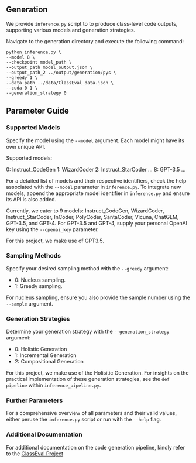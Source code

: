 ## Generation 
We provide `inference.py` script to to produce class-level code outputs, supporting various models and generation strategies.

Navigate to the generation directory and execute the following command:
```
python inference.py \
--model 8 \
--checkpoint model_path \
--output_path model_output.json \
--output_path_2 ../output/generation/pys \
--greedy 1 \
--data_path ../data/ClassEval_data.json \
--cuda 0 1 \
--generation_strategy 0

```

## Parameter Guide

### Supported Models

Specify the model using the `--model` argument. Each model might have its own unique API.

Supported models:

0: Instruct_CodeGen
1: WizardCoder
2: Instruct_StarCoder
...
8: GPT-3.5
...

For a detailed list of models and their respective identifiers, check the help associated with the `--model` parameter in `inference.py`. To integrate new models, append the appropriate model identifier in `inference.py` and ensure its API is also added.

Currently, we cater to 9 models: Instruct_CodeGen, WizardCoder, Instruct_StarCoder, InCoder, PolyCoder, SantaCoder, Vicuna, ChatGLM, GPT-3.5, and GPT-4. For GPT-3.5 and GPT-4, supply your personal OpenAI key using the `--openai_key` parameter.

For this project, we make use of GPT3.5.

### Sampling Methods

Specify your desired sampling method with the `--greedy` argument:

- 0: Nucleus sampling. 
- 1: Greedy sampling.

For nucleus sampling, ensure you also provide the sample number using the `--sample` argument.

### Generation Strategies
Determine your generation strategy with the `--generation_strategy` argument:

- 0: Holistic Generation
- 1: Incremental Generation
- 2: Compositional Generation

For this project, we make use of the Holisitic Generation. For insights on the practical implementation of these generation strategies, see the `def pipeline` within `inference_pipeline.py`.


### Further Parameters

For a comprehensive overview of all parameters and their valid values, either peruse the `inference.py` script or run with the `--help` flag.

### Additional Documentation

For additional documentation on the code generation pipeline, kindly refer to the [ClassEval Project](https://github.com/FudanSELab/ClassEval/blob/master/generation/README.md)